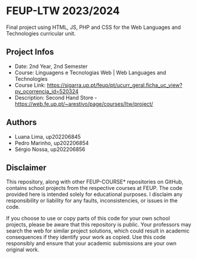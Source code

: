 # FEUP-LTW 2023/2024
Final project using HTML, JS, PHP and CSS for the Web Languages and Technologies curricular unit.

## Project Infos

- Date: 2nd Year, 2nd Semester
- Course: Linguagens e Tecnologias Web | Web Languages and Technologies
- Course Link: https://sigarra.up.pt/feup/pt/ucurr_geral.ficha_uc_view?pv_ocorrencia_id=520324
- Description: Second Hand Store - https://web.fe.up.pt/~arestivo/page/courses/ltw/project/

## Authors
- Luana Lima, up202206845
- Pedro Marinho, up202206854
- Sérgio Nossa, up202206856

## Disclaimer
This repository, along with other FEUP-COURSE* repositories on GitHub, contains school projects from the respective courses at FEUP. The code provided here is intended solely for educational purposes. I disclaim any responsibility or liability for any faults, inconsistencies, or issues in the code.

If you choose to use or copy parts of this code for your own school projects, please be aware that this repository is public. Your professors may search the web for similar project solutions, which could result in academic consequences if they identify your work as copied. Use this code responsibly and ensure that your academic submissions are your own original work.